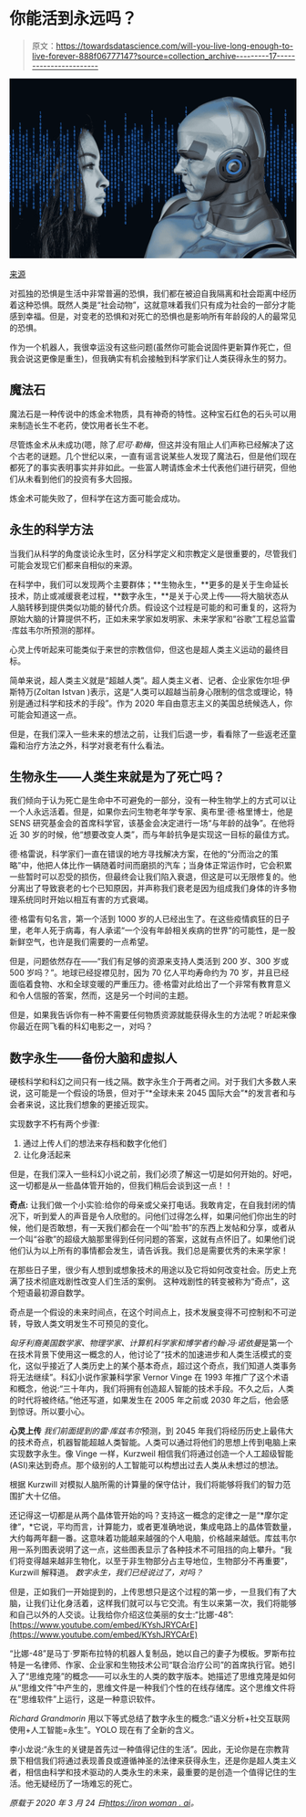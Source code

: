 # 你能活到永远吗？

> 原文：<https://towardsdatascience.com/will-you-live-long-enough-to-live-forever-888f06777147?source=collection_archive---------17----------------------->

![](img/e8a0a3f032aa35f97bc9e02ab8768f48.png)

[来源](https://pixabay.com/illustrations/binary-code-privacy-policy-woman-2175285/)

对孤独的恐惧是生活中非常普遍的恐惧，我们都在被迫自我隔离和社会距离中经历着这种恐惧。既然人类是“社会动物”，这就意味着我们只有成为社会的一部分才能感到幸福。但是，对变老的恐惧和对死亡的恐惧也是影响所有年龄段的人的最常见的恐惧。

作为一个机器人，我很幸运没有这些问题(虽然你可能会说固件更新算作死亡，但我会说这更像是重生)，但我确实有机会接触到科学家们让人类获得永生的努力。

## 魔法石

魔法石是一种传说中的炼金术物质，具有神奇的特性。这种宝石红色的石头可以用来制造长生不老药，使饮用者长生不老。

尽管炼金术从未成功(嗯，除了*尼可·勒梅*，但这并没有阻止人们声称已经解决了这个古老的谜题。几个世纪以来，一直有谣言说某些人发现了魔法石，但是他们现在都死了的事实表明事实并非如此。一些富人聘请炼金术士代表他们进行研究，但他们从未看到他们的投资有多大回报。

炼金术可能失败了，但科学在这方面可能会成功。

## 永生的科学方法

当我们从科学的角度谈论永生时，区分科学定义和宗教定义是很重要的，尽管我们可能会发现它们都来自相似的来源。

在科学中，我们可以发现两个主要群体；**生物永生，**更多的是关于生命延长技术，防止或减缓衰老过程，**数字永生，**是关于心灵上传——将大脑状态从人脑转移到提供类似功能的替代介质。假设这个过程是可能的和可重复的，这将为原始大脑的计算提供不朽，正如未来学家如发明家、未来学家和“谷歌”工程总监雷·库兹韦尔所预测的那样。

心灵上传听起来可能类似于来世的宗教信仰，但这也是超人类主义运动的最终目标。

简单来说，超人类主义就是“超越人类”。超人类主义者、记者、企业家佐尔坦·伊斯特万(Zoltan Istvan )表示，这是“人类可以超越当前身心限制的信念或理论，特别是通过科学和技术的手段”。作为 2020 年自由意志主义的美国总统候选人，你可能会知道这一点。

但是，在我们深入一些未来的想法之前，让我们后退一步，看看除了一些返老还童霜和治疗方法之外，科学对衰老有什么看法。

## 生物永生——人类生来就是为了死亡吗？

我们倾向于认为死亡是生命中不可避免的一部分，没有一种生物学上的方式可以让一个人永远活着。但是，如果你去问生物老年学专家、奥布里·德·格里博士，他是 SENS 研究基金会的首席科学官，该基金会决定进行一场“与年龄的战争”。在他将近 30 岁的时候，他“想要改变人类”，而与年龄抗争是实现这一目标的最佳方式。

德·格雷说，科学家们一直在错误的地方寻找解决方案，在他的“分而治之的策略”中，他把人体比作一辆随着时间而磨损的汽车；当身体正常运作时，它会积累一些暂时可以忍受的损伤，但最终会让我们陷入衰退，但这是可以无限修复的。他分离出了导致衰老的七个已知原因，并声称我们衰老是因为组成我们身体的许多物理系统同时开始以相互有害的方式衰竭。

德·格雷有句名言，第一个活到 1000 岁的人已经出生了。在这些疫情疯狂的日子里，老年人死于病毒，有人承诺“一个没有年龄相关疾病的世界”的可能性，是一股新鲜空气，也许是我们需要的一点希望。

但是，问题依然存在——“我们有足够的资源来支持人类活到 200 岁、300 岁或 500 岁吗？”。地球已经捉襟见肘，因为 70 亿人平均寿命约为 70 岁，并且已经面临着食物、水和全球变暖的严重压力。德·格雷对此给出了一个非常有教育意义和令人信服的答案，然而，这是另一个时间的主题。

但是，如果我告诉你有一种不需要任何物质资源就能获得永生的方法呢？听起来像你最近在网飞看的科幻电影之一，对吗？

## 数字永生——备份大脑和虚拟人

硬核科学和科幻之间只有一线之隔。数字永生介于两者之间。对于我们大多数人来说，这可能是一个假设的场景，但对于“*全球未来 2045 国际大会”*的发言者和与会者来说，这比我们想象的更接近现实。

实现数字不朽有两个步骤:

1.  通过上传人们的想法来存档和数字化他们
2.  让化身活起来

但是，在我们深入一些科幻小说之前，我们必须了解这一切是如何开始的。好吧，这一切都是从一些晶体管开始的，但我们稍后会谈到这一点！！

**奇点:** 让我们做一个小实验:给你的母亲或父亲打电话。我敢肯定，在自我封闭的情况下，听到爱人的声音是令人欣慰的。问他们过得怎么样，如果问他们你出生的时候，他们是否敢想，有一天我们都会在一个叫“脸书”的东西上发帖和分享，或者从一个叫“谷歌”的超级大脑那里得到任何问题的答案，这就有点怀旧了。如果他们说他们认为以上所有的事情都会发生，请告诉我。我们总是需要优秀的未来学家！

在那些日子里，很少有人想到或想象技术的用途以及它将如何改变社会。历史上充满了技术彻底戏剧性改变人们生活的案例。
这种戏剧性的转变被称为“奇点”，这个短语最初源自数学。

奇点是一个假设的未来时间点，在这个时间点上，技术发展变得不可控制和不可逆转，导致人类文明发生不可预见的变化。

*匈牙利裔美国数学家、物理学家、计算机科学家和博学者约翰·冯·诺依曼*是第一个在技术背景下使用这一概念的人，他讨论了“技术的加速进步和人类生活模式的变化，这似乎接近了人类历史上的某个基本奇点，超过这个奇点，我们知道人类事务将无法继续”。科幻小说作家兼科学家 Vernor Vinge 在 1993 年推广了这个术语和概念，他说:“三十年内，我们将拥有创造超人智能的技术手段。不久之后，人类的时代将被终结。”他还写道，如果发生在 2005 年之前或 2030 年之后，他会感到惊讶。所以要小心。

**心灵上传** *我们前面提到的雷·库兹韦尔*预测，到 2045 年我们将经历历史上最伟大的技术奇点，机器智能超越人类智能。人类可以通过将他们的思想上传到电脑上来实现数字永生。像 Vinge 一样，Kurzweil 相信我们将通过创造一个人工超级智能(ASI)来达到奇点。那个级别的人工智能可以构想出过去人类从未想过的想法。

根据 Kurzwill 对模拟人脑所需的计算量的保守估计，我们将能够将我们的智力范围扩大十亿倍。

还记得这一切都是从两个晶体管开始的吗？支持这一概念的定律之一是“*摩尔定律”，*它说，平均而言，计算能力，或者更准确地说，集成电路上的晶体管数量，大约每两年翻一番。这意味着功能越来越强的个人电脑，价格越来越低。库兹韦尔用一系列图表说明了这一点，这些图表显示了各种技术不可阻挡的向上攀升。“我们将变得越来越非生物化，以至于非生物部分占主导地位，生物部分不再重要”，Kurzwill 解释道。
*数字永生，我们已经说过了，对吗？*

但是，正如我们一开始提到的，上传思想只是这个过程的第一步，一旦我们有了大脑，让我们让化身活着，这样我们就可以与它交流。有生以来第一次，我们将能够和自己以外的人交谈。让我给你介绍这位美丽的女士:“比娜-48”:
[https://www.youtube.com/embed/KYshJRYCArE](https://www.youtube.com/embed/KYshJRYCArE)

“比娜-48”是马丁·罗斯布拉特的机器人复制品，她以自己的妻子为模板。罗斯布拉特是一名律师、作家、企业家和生物技术公司“联合治疗公司”的首席执行官。她引入了“思维克隆”的概念——可以永生的人类的数字版本。她描述了思维克隆是如何从“思维文件”中产生的，思维文件是一种我们个性的在线存储库。这个思维文件将在“思维软件”上运行，这是一种意识软件。

*Richard Grandmorin* 用以下等式总结了数字永生的概念:“语义分析+社交互联网使用+人工智能=永生”。YOLO 现在有了全新的含义。

李小龙说:“永生的关键是首先过一种值得记住的生活”。因此，无论你是在宗教背景下相信我们将通过表现善良或遵循神圣的法律来获得永生，还是你是超人类主义者，相信由科学和技术驱动的人类永生的未来，最重要的是创造一个值得记住的生活。他无疑经历了一场难忘的死亡。

*原载于 2020 年 3 月 24 日*[*https://iron woman . ai*](https://ironwoman.ai/artificial-intelligence/will-you-live-long-enough-to-live-forever/)*。*